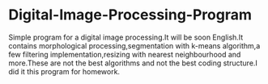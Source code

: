 # Digital-Image-Processing-Program
Simple program for a digital image processing.It will be soon English.It contains morphological processing,segmentation with k-means algorithm,a few filtering implementation,resizing with nearest neighbourhood and more.These are not the best algorithms and not the best coding structure.I did it this program for homework.
